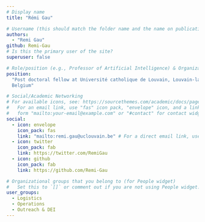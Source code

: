 ```yaml
---
# Display name
title: "Rémi Gau"

# Username (this should match the folder name and the name on publications)
authors:
  - "Remi Gau"
github: Remi-Gau
# Is this the primary user of the site?
superuser: false

# Role/position (e.g., Professor of Artificial Intelligence) & Organizations/Affiliations
position:
  "Post doctoral fellow at Université catholique de Louvain, Louvain-la-Neuve,
  Belgium"

# Social/Academic Networking
# For available icons, see: https://sourcethemes.com/academic/docs/page-builder/#icons
#   For an email link, use "fas" icon pack, "envelope" icon, and a link in the
#   form "mailto:your-email@example.com" or "#contact" for contact widget.
social:
  - icon: envelope
    icon_pack: fas
    link: "mailto:remi.gau@uclouvain.be" # For a direct email link, use "mailto:test@example.org".
  - icon: twitter
    icon_pack: fab
    link: https://twitter.com/RemiGau
  - icon: github
    icon_pack: fab
    link: https://github.com/Remi-Gau

# Organizational groups that you belong to (for People widget)
#   Set this to `[]` or comment out if you are not using People widget.
user_groups:
  - Logistics
  - Operations
  - Outreach & DEI
---
```

